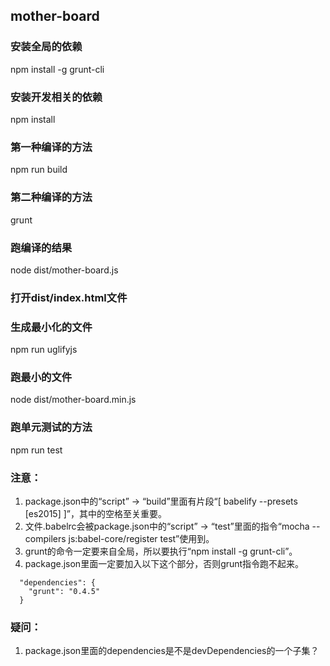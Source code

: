 mother-board
---------------------

### 安装全局的依赖

npm install -g grunt-cli

### 安装开发相关的依赖

npm install

### 第一种编译的方法

npm run build

### 第二种编译的方法

grunt

### 跑编译的结果

node dist/mother-board.js

### 打开dist/index.html文件

### 生成最小化的文件

npm run uglifyjs

### 跑最小的文件

node dist/mother-board.min.js

### 跑单元测试的方法

npm run test

### 注意：

1. package.json中的“script” -> “build”里面有片段“[ babelify --presets [es2015] ]”，其中的空格至关重要。
2. 文件.babelrc会被package.json中的“script” -> “test”里面的指令“mocha --compilers js:babel-core/register test”使用到。
3. grunt的命令一定要来自全局，所以要执行“npm install -g grunt-cli”。
4. package.json里面一定要加入以下这个部分，否则grunt指令跑不起来。

```
  "dependencies": {
    "grunt": "0.4.5"
  }
```

### 疑问：

1. package.json里面的dependencies是不是devDependencies的一个子集？

